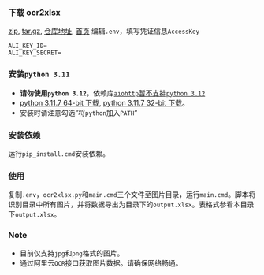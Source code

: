 ### 下载 ocr2xlsx
[zip](https://github.com/alzee/ocr2xlsx/archive/refs/heads/main.zip), [tar.gz](https://github.com/alzee/ocr2xlsx/archive/main.tar.gz), [仓库地址](https://github.com/alzee/ocr2xlsx), [首页](https://alzee.github.io/ocr2xlsx)
编辑`.env`，填写凭证信息`AccessKey`
```
ALI_KEY_ID=
ALI_KEY_SECRET=
```

### 安装`python 3.11`
* **请勿使用`python 3.12`**，依赖库[`aiohttp`暂不支持`python 3.12`](https://github.com/aio-libs/aiohttp/issues/7739) 
* [python 3.11.7 64-bit 下载](https://www.python.org/ftp/python/3.11.7/python-3.11.7-amd64.exe), [python 3.11.7 32-bit 下载](https://www.python.org/ftp/python/3.11.7/python-3.11.7.exe)。
* 安装时请注意勾选“将`python`加入`PATH`“

### 安装依赖
运行`pip_install.cmd`安装依赖。

### 使用
复制`.env`，`ocr2xlsx.py`和`main.cmd`三个文件至图片目录，运行`main.cmd`。脚本将识别目录中所有图片，并将数据导出为目录下的`output.xlsx`。表格式参看本目录下`output.xlsx`。

### Note
* 目前仅支持`jpg`和`png`格式的图片。
* 通过阿里云`OCR`接口获取图片数据。请确保网络畅通。
